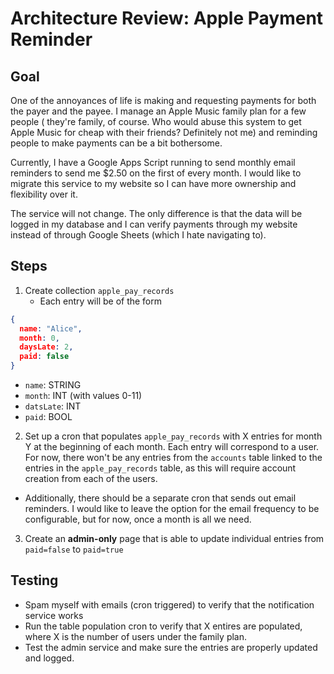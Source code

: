 # Architecture Review: Apple Payment Reminder

## Goal
One of the annoyances of life is making and requesting payments for both the 
payer and the payee. I manage an Apple Music family plan for a few people (
they're family, of course. Who would abuse this system to get Apple Music for
cheap with their friends? Definitely not me) and reminding people to make
payments can be a bit bothersome. 

Currently, I have a Google Apps Script running to send monthly email reminders to 
send me $2.50 on the first of every month. I would like to migrate this service
to my website so I can have more ownership and flexibility over it. 

The service will not change. The only difference is that the data will be logged
in my database and I can verify payments through my website instead of 
through Google Sheets (which I hate navigating to).

## Steps
1) Create collection `apple_pay_records`
    - Each entry will be of the form 
```JSON
{
  name: "Alice",
  month: 0,
  daysLate: 2,
  paid: false
}
```
  - `name`: STRING
  - `month`: INT (with values 0-11)
  - `datsLate`: INT
  - `paid`: BOOL

2) Set up a cron that populates `apple_pay_records` with X entries for month Y
at the beginning of each month.
Each entry will correspond to a user. For now, there won't be any entries
from the `accounts` table linked to the entries in the `apple_pay_records` 
table, as this will require account creation from each of the users.

  - Additionally, there should be a separate cron that sends out email reminders.
I would like to leave the option for the email frequency to be configurable,
but for now, once a month is all we need.

3) Create an **admin-only** page that is able to update individual entries from
`paid=false` to `paid=true`

## Testing
- Spam myself with emails (cron triggered) to verify that the notification
service works
- Run the table population cron to verify that X entires are populated, where
X is the number of users under the family plan. 
- Test the admin service and make sure the entries are properly updated and 
logged.


